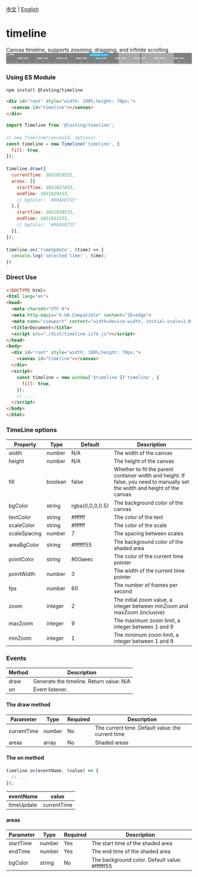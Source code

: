 <!--
 * @Author: losting
 * @Date: 2022-05-07 15:31:25
 * @LastEditTime: 2023-02-21 09:56:22
 * @LastEditors: thelostword
 * @Description: 
 * @FilePath: \timeline\README_EN.md
-->
[中文](./README.md) | [English](./README_EN.md)
# timeline
Canvas timeline, supports zooming, dragging, and infinite scrolling.
![preview](./example/demo.png)

### Using ES Module
``` shell
npm install @losting/timeline
```
``` html
<div id="root" style="width: 100%;height: 70px;">
  <canvas id="timeline"></canvas>
</div>
```

``` JavaScript
import Timeline from '@losting/timeline';

// new Timeline(canvasId, options)
const timeline = new Timeline('timeline', {
  fill: true,
});

timeline.draw({
  currentTime: 1651829532,
  areas: [{
    startTime: 1651827433,
    endTime: 1651829413,
    // bgColor: '#00AEEC55'
  },{
    startTime: 1651829533,
    endTime: 1651832533,
    // bgColor: '#00AEEC55'
  }],
});

timeline.on('timeUpdate', (time) => {
  console.log('selected time:', time);
})
```

### Direct Use
``` html
<!DOCTYPE html>
<html lang="en">
<head>
  <meta charset="UTF-8">
  <meta http-equiv="X-UA-Compatible" content="IE=edge">
  <meta name="viewport" content="width=device-width, initial-scale=1.0">
  <title>Document</title>
  <script src="./dist/timeline.iife.js"></script>
</head>
<body>
  <div id="root" style="width: 100%;height: 70px;">
    <canvas id="timeline"></canvas>
  </div>
  <script>
    const timeline = new window['$timeline']('timeline', {
      fill: true,
    });
    // ....
  </script>
</body>
</html>
```

### TimeLine options
| Property | Type | Default | Description |
| --- | --- | --- | --- |
| width | number | N/A | The width of the canvas |
| height | number | N/A | The height of the canvas |
| fill | boolean | false | Whether to fit the parent container width and height. If false, you need to manually set the width and height of the canvas |
| bgColor | string | rgba(0,0,0,0.5) | The background color of the canvas |
| textColor | string | #ffffff | The color of the text |
| scaleColor | string | #ffffff | The color of the scale |
| scaleSpacing | number | 7 | The spacing between scales |
| areaBgColor | string | #ffffff55 | The background color of the shaded area |
| pointColor | string | #00aeec | The color of the current time pointer |
| pointWidth | number | 3 | The width of the current time pointer |
| fps | number | 60 | The number of frames per second |
| zoom | integer | 2 | The initial zoom value, a integer between minZoom and maxZoom (inclusive) |
| maxZoom | integer | 9 | The maximum zoom limit, a integer between 1 and 9 |
| minZoom | integer | 1 | The minimum zoom limit, a integer between 1 and 9 |


### Events

| Method | Description |
| --- | --- |
| draw | Generate the timeline. Return value: N/A |
| on | Event listener. |

#### The draw method
| Parameter | Type | Required | Description |
| --- | --- | --- | --- |
| currentTime | number | No | The current time. Default value: the current time |
| areas | array | No | Shaded areas |

#### The on method
``` js
timeline.on(eventName, (value) => {
  // ...
});
```
| eventName | value |
| --- | --- |
| timeUpdate | currentTime |


#### areas
| Parameter | Type | Required | Description |
| --- | --- | --- | --- |
| startTime | number | Yes | The start time of the shaded area |
| endTime | number | Yes | The end time of the shaded area |
| bgColor | string | No | The background color. Default value: #ffffff55 |

